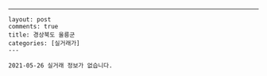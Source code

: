 ---
    layout: post
    comments: true
    title: 경상북도 울릉군
    categories: [실거래가]
    ---

    2021-05-26 실거래 정보가 없습니다.

    